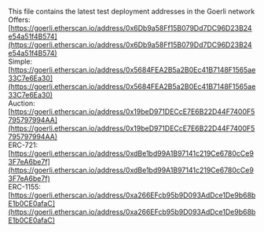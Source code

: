 This file contains the latest test deployment addresses in the Goerli network<br/>Offers: [https://goerli.etherscan.io/address/0x6Db9a58Ff15B079Dd7DC96D23B24e54a51f4B574](https://goerli.etherscan.io/address/0x6Db9a58Ff15B079Dd7DC96D23B24e54a51f4B574)<br/>Simple: [https://goerli.etherscan.io/address/0x5684FEA2B5a2B0Ec41B7148F1565ae33C7e6Ea30](https://goerli.etherscan.io/address/0x5684FEA2B5a2B0Ec41B7148F1565ae33C7e6Ea30)<br/>Auction: [https://goerli.etherscan.io/address/0x19beD971DECcE7E6B22D44F7400F5795797994AA](https://goerli.etherscan.io/address/0x19beD971DECcE7E6B22D44F7400F5795797994AA)<br/>ERC-721: [https://goerli.etherscan.io/address/0xdBe1bd99A1B97141c219Ce6780cCe93F7eA6be7f](https://goerli.etherscan.io/address/0xdBe1bd99A1B97141c219Ce6780cCe93F7eA6be7f)<br/>ERC-1155: [https://goerli.etherscan.io/address/0xa266EFcb95b9D093AdDce1De9b68bE1b0CE0afaC](https://goerli.etherscan.io/address/0xa266EFcb95b9D093AdDce1De9b68bE1b0CE0afaC)<br/>